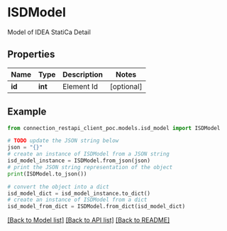# ISDModel

Model of IDEA StatiCa Detail

## Properties

Name | Type | Description | Notes
------------ | ------------- | ------------- | -------------
**id** | **int** | Element Id | [optional] 

## Example

```python
from connection_restapi_client_poc.models.isd_model import ISDModel

# TODO update the JSON string below
json = "{}"
# create an instance of ISDModel from a JSON string
isd_model_instance = ISDModel.from_json(json)
# print the JSON string representation of the object
print(ISDModel.to_json())

# convert the object into a dict
isd_model_dict = isd_model_instance.to_dict()
# create an instance of ISDModel from a dict
isd_model_from_dict = ISDModel.from_dict(isd_model_dict)
```
[[Back to Model list]](../README.md#documentation-for-models) [[Back to API list]](../README.md#documentation-for-api-endpoints) [[Back to README]](../README.md)



